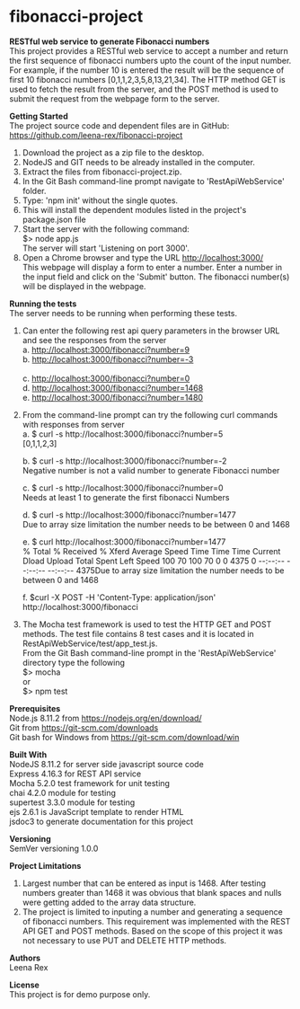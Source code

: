 # fibonacci-project 
<b>RESTful web service to generate Fibonacci numbers</b><br/>
This project provides a RESTful web service to accept a number and return the first sequence of fibonacci numbers upto the count of the input number. For example, if the number 10 is entered the result will be the sequence of first 10 fibonacci numbers [0,1,1,2,3,5,8,13,21,34].
The HTTP method GET is used to fetch the result from the server, and the POST method is used to submit the request from the webpage form to the server.

<b>Getting Started</b><br/>
The project source code and dependent files are in GitHub:<br/>
<a href="https://github.com/leena-rex/fibonacci-project">https://github.com/leena-rex/fibonacci-project</a>

1. Download the project as a zip file to the desktop.
2. NodeJS and GIT needs to be already installed in the computer.
3. Extract the files from fibonacci-project.zip.
4. In the Git Bash command-line prompt navigate to 'RestApiWebService' folder. 
5. Type: 'npm init' without the single quotes.
6. This will install the dependent modules listed in the project's package.json file
7. Start the server with the following command:<br/>
   $> node app.js<br/>
   The server will start 'Listening on port 3000'.
8. Open a Chrome browser and type the URL <a href="http://localhost:3000/" >http://localhost:3000/</a><br/>
   This webpage will display a form to enter a number. Enter a number in the input field and
   click on the 'Submit' button. The fibonacci number(s) will be displayed in the webpage.

<b>Running the tests</b><br/>
The server needs to be running when performing these tests.
1. Can enter the following rest api query parameters in the browser URL and see the responses from the 	   server  
   a. <a href="http://localhost:3000/fibonacci?number=9" >http://localhost:3000/fibonacci?number=9</a></br>
   b. <a href="http://localhost:3000/fibonacci?number=-3">http://localhost:3000/fibonacci?number=-3</a><br/>  
   c. <a href="http://localhost:3000/fibonacci?number=0">http://localhost:3000/fibonacci?number=0</a><br/>
   d. <a href="http://localhost:3000/fibonacci?number=1468">http://localhost:3000/fibonacci?number=1468</a><br/>
   e. <a href="http://localhost:3000/fibonacci?number=1480">http://localhost:3000/fibonacci?number=1480</a><br/> 

2. From the command-line prompt can try the following curl commands with responses from server </br>
   a. $ curl -s http://localhost:3000/fibonacci?number=5 </br>
      [0,1,1,2,3]

   b. $ curl -s http://localhost:3000/fibonacci?number=-2 <br/>
      Negative number is not a valid number to generate Fibonacci number

   c. $ curl -s http://localhost:3000/fibonacci?number=0 <br/>
      Needs at least 1 to generate the first fibonacci Numbers

   d. $ curl -s http://localhost:3000/fibonacci?number=1477 <br/>
      Due to array size limitation the number needs to be between 0 and 1468

   e. $ curl http://localhost:3000/fibonacci?number=1477 <br/>
      % Total    % Received % Xferd  Average Speed   Time    Time     Time  Current
                                 Dload  Upload   Total   Spent    Left  Speed
      100    70  100    70    0     0   4375      0 --:--:-- --:--:-- --:--:--  4375Due to array size limitation the number needs to be between 0 and 1468

   f. $curl -X POST -H 'Content-Type: application/json' http://localhost:3000/fibonacci

3. The Mocha test framework is used to test the HTTP GET and POST methods. The test file contains 
   8 test cases and it is located in RestApiWebService/test/app_test.js. <br/>
   From the Git Bash command-line prompt in the 'RestApiWebService' directory type the following <br/>
   $> mocha <br>
   or <br>
   $> npm test

<b>Prerequisites</b> <br>
Node.js 8.11.2 from https://nodejs.org/en/download/ <br>
Git from https://git-scm.com/downloads <br>
Git bash for Windows from https://git-scm.com/download/win <br>


<b>Built With</b><br>
NodeJS 8.11.2 for server side javascript source code<br>
Express 4.16.3 for REST API service<br>
Mocha 5.2.0 test framework for unit testing<br>
chai 4.2.0 module for testing<br>
supertest 3.3.0  module for testing<br>
ejs 2.6.1 is JavaScript template to render HTML<br>
jsdoc3 to generate documentation for this project<br>

<b>Versioning </b><br>
SemVer versioning 1.0.0

<b>Project Limitations</b><br/>
1. Largest number that can be entered as input is 1468. After testing numbers greater than 1468 it was obvious that blank spaces and nulls were getting added to the array data structure.
2. The project is limited to inputing a number and generating a sequence of fibonacci numbers. This requirement was implemented with the REST API GET and POST methods. Based on the scope of this project it was not necessary to use PUT and DELETE HTTP methods. 

<b>Authors</b> <br>
Leena Rex 

<b>License</b> <br>
This project is for demo purpose only.
